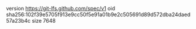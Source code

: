 version https://git-lfs.github.com/spec/v1
oid sha256:102f39e5705f913e9cc50f5e91a01b9e2c505691d89d572dba24daed57a23b4c
size 7648
